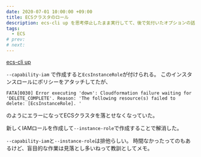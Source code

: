 ```yaml
---
date: 2020-07-01 10:00:00 +09:00
title: ECSクラスタのロール
description: ecs-cli up を思考停止したまま実行してて、後で気付いたオプションの話
tags:
  - ECS
# prev:
# next:
---
```


[ecs-cli up](https://docs.aws.amazon.com/ja_jp/AmazonECS/latest/developerguide/cmd-ecs-cli-up.html)

`--capability-iam` で作成すると`EcsInstanceRole`が付けられる。
このインスタンスロールにポリシーをアタッチしてたが、
``` shell
FATA[0030] Error executing 'down': Cloudformation failure waiting for 'DELETE_COMPLETE'. Reason: 'The following resource(s) failed to delete: [EcsInstanceRole]. '
```
のようにエラーになってECSクラスタを落とせなくなっていた。

新しくIAMロールを作成して`--instance-role`で作成することで解消した。

`--capability-iam`と`--instance-role`は排他らしい。
時間なかったってのもあるけど、盲目的な作業は見落とし多いねって教訓としてメモ。
